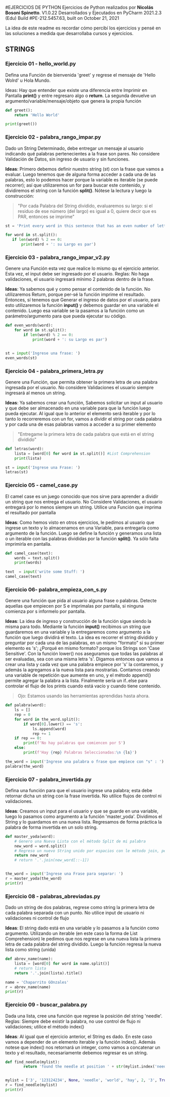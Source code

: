 #EJERCICIOS DE PYTHON
Ejercicios de Python realizados por **Nicolás Bosoni Spinetto**. V1.0.22 Desarrollados y Ejecutados en PyCharm 2021.2.3 (Edu) Build #PE-212.5457.63, built on October 21, 2021

La idea de este readme es recordar cómo percibí los ejercicios y pensé en las soluciones a medida que desarrollaba cursos y ejercicios.

## STRINGS
### Ejercicio 01 - hello_world.py
Defina una Función de bienvenida 'greet' y regrese el mensaje de 'Hello Wolrd' u Hola Mundo.

Ideas: Hay que entender que existe una diferencia entre Imprimir en Pantalla **print()** y entre regresaro algo o **return**. La segunda devuelve un argumento/variable/mensaje/objeto que genera la propia función
```python
def greet():
    return 'Hello World'

print(greet())
```
### Ejercicio 02 - palabra_rango_impar.py
Dado un String Determinado, debe entregar un mensaje al usuario indicando qué palabras pertenecientes a la frase son pares. No considere Validación de Datos, sin ingreso de usuario y sin funciones. 

**Ideas**:  Primero debemos definir nuestro string (st) con la frase que vamos a evaluar. Luego tenemos que de alguna forma acceder a cada una de las palabras, esto lo podemos hacer porque la variable es iterable (se puede recorrer); así que utilizaremos un for para buscar este contenido, y dividiremos el string con la función **split()**. Nótese la lectura y luego la construcción: 

>"Por cada Palabra del String dividido, evaluaremos su largo: si el residuo de ese número (del largo) es igual a 0, quiere decir que es PAR, entonces se imprime"
```python
st = 'Print every word in this sentence that has an even number of letters'

for word in st.split():
   if len(word) % 2 == 0:
       print(word + ': su Largo es par')
```
### Ejercicio 03 - palabra_rango_impar_v2.py
Genere una Función esta vez que realice lo mismo qu el ejercicio anterior. Esta vez, el input debe ser ingresado por el usuario. Reglas: No haga validaciones, el usuario ingresará mínimo 2 palabras dentro de la frase.

**Ideas**: Ya sabemos qué y como pensar el contenido de la función. No utilizaremos Return, porque per-sé la función imprime el resultado. Entonces, sí tenemos que Generar el ingreso de datos por el usuario, para esto utilizaremos la función **input()** y debemos guardar en una variable el contenido. Luego esa variable se la pasamos a la función como un parámetro/argumento para que pueda ejecutar su código.

```python
def even_words(word):
    for word in st.split():
        if len(word) % 2 == 0:
            print(word + ': su Largo es par')


st = input('Ingrese una frase: ')
even_words(st)
```
### Ejercicio 04 - palabra_primera_letra.py
Genere una Función, que permita obtener la primera letra de una palabra ingresada por el usuario. No considere Validaciones el usuario siempre ingresará al menos un string.

**Ideas**: Ya sabemos crear una función, Sabemos solicitar un input al usuario y que debe ser almacenado en una variable para que la función luego pueda ejecutar. Al igual que lo anterior el elemento será iterable y por lo tanto lo recorreremos con un for, vamos a dividir el string por cada palabra y por cada una de esas palabras vamos a acceder a su primer elemento
>"Entregame la primera letra de cada palabra que está en el string dividido"
```python
def letras(word):
    lista = [word[0] for word in st.split()] #List Comprehension
    print(lista)

st = input('Ingrese una Frase: ')
letras(st)
```
### Ejercicio 05 - camel_case.py
El camel case es un juego conocido que nos sirve para aprender a dividir un string que nos entrega el usuario. No Considere Validaciones, el usuario entregará por lo menos siempre un string.
Utilice una Función que imprima el resultado por pantalla

**Ideas**:  Como hemos visto en otros ejercicios, le pedimos al usuario que ingrese un texto y lo almacenamos en una Variable, para entregarla como argumento de la función. Luego se define la función y generamos una lista o un iterable con las palabras divididas por la función **split()**. Ya sólo falta imprimirla en pantalla.

```python
def camel_case(text):
    words = text.split()
    print(words)

text  = input('write some Stuff: ')
camel_case(text)
```
### Ejercicio 06- palabra_empieza_con_s.py
Genere una función que pida al usuario alguna frase o palabras. Detecte aquellas que empiecen por S e imprimalas por pantalla, si ninguna comienza por s informelo por pantalla.

**Ideas**: La idea de ingreso y construcción de la función sigue siendo la misma para todo. Mediante la función **input()** recibimos un string que guardaremos en una variable y la entregaremos como argumento a la función que luego dividirá el texto.
La idea es recorrer el string dividido y preguntar por cada una de las palabras, en un mismo "formato" si su primer elemento es 's'; ¿Porqué en mismo formato? porque los Strings son 'Case Sensitive'. Con la función lower() nos aseguramos que todas las palabras al ser evaluadas, sea con una misma letra 's'. Digamos entonces que vamos a crear una lista y cada vez que una palabra empiece por 's' la contaremos, y además la agregamos a la nueva lista para mostrarlas. Contamos creando una variable de repetición que aumente en uno, y el método append() permite agregar la palabra a la lista. Finalmente sería un if..else para controlar el flujo de los prints cuando está vacío y cuando tiene contenido.


> Ojo: Estamos usando las herramientas aprendidas hasta ahora.

```python
def palabra(word):
    ls = []
    rep = 0
    for word in the_word.split():
        if word[0].lower() == 's':
            ls.append(word)
            rep += 1
    if rep == 0:
        print(f'No hay palabras que comiencen por S')
    else:
        print(f'Hay {rep} Palabras Seleccionadas:\n {ls}')

the_word = input('Ingrese una palabra o frase que empìece con "s" : ')
palabra(the_word)
```
### Ejercicio 07 - palabra_invertida.py
Defina una función para que el usuario ingrese una palabra; esta debe retornar dicha un string con la frase invertida. No utilice flujos de control ni validaciones.

**Ideas**: Creamos un input para el usuario y que se guarde en una variable, luego lo pasamos como argumento a la función 'master_yoda'. Dividimos el String y lo guardamos en una nueva lista. Regresamos de forma práctica  la palabra de forma invertida en un solo string.

```python
def master_yoda(word):
    # Genero una Nueva Lista con el método Split de mi palabra
    new_word = word.split()
    # Regreso un nuevo String unido por espacios con le método join, pero de forma inversa
    return new_word
    # return '.'.join(new_word[::-1])


the_word = input('Ingrese una Frase para separar: ')
r = master_yoda(the_word)
print(r)
```

### Ejercicio 08 - palabras_abreviadas.py
Dado un string de dos palabras, regrese como string la primera letra de cada palabra separada con un punto. No utilice input de usuario ni validaciones ni control de flujo

**Ideas**: El string dado está en una variable y lo pasamos a la función como argumento. Utilizando 
un iterable (en este caso la forma de List Comprehension) le pedimos que nos regrese en una nueva lista la primera letra de cada palabra del string dividido. Luego la función regresa la nueva lista como string (unida)
```python
def abrev_name(name):
    lista = [word[0] for word in name.split()]
    # return lista
    return '.'.join(lista).title()

name = 'Chaparrito GOnzales'
r = abrev_name(name)
print(r)
```
### Ejercicio 09 - buscar_palabra.py
Dada una lista, cree una función que regrese la posición del string 'needle'. Reglas: Siempre debe existir la palabra, no use control de flujo ni validaciones; utilice el método index()

**Ideas**:  Al igual que el ejercicio anterior, el String es dado. En este caso vamos a depender de un elemento iterable y la función index(). Además notese que index() nos retornará un integer, como vamos a concatenar un texto y el resultado, necesariamente debemos regresar es un string.

```python
def find_needle(mylist):
        return 'found the needle at position ' + str(mylist.index('needle'))


mylist = ['3', '123124234', None, 'needle', 'world', 'hay', 2, '3', True, False]
r = find_needle(mylist)
print(r)
```
